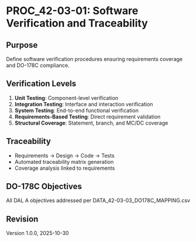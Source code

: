 # PROC_42-03-01: Software Verification and Traceability

## Purpose
Define software verification procedures ensuring requirements coverage and DO-178C compliance.

## Verification Levels
1. **Unit Testing**: Component-level verification
2. **Integration Testing**: Interface and interaction verification
3. **System Testing**: End-to-end functional verification
4. **Requirements-Based Testing**: Direct requirement validation
5. **Structural Coverage**: Statement, branch, and MC/DC coverage

## Traceability
- Requirements → Design → Code → Tests
- Automated traceability matrix generation
- Coverage analysis linked to requirements

## DO-178C Objectives
All DAL A objectives addressed per DATA_42-03-03_DO178C_MAPPING.csv

## Revision
Version 1.0.0, 2025-10-30
